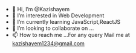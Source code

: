 - 👋 Hi, I’m @Kazishayem
- 👀 I’m interested in Web Development
- 🌱 I’m currently learning JavaScript,ReactJS
- 💞️ I’m looking to collaborate on ...
- 📫 How to reach me ...For any query Mail me at kazishayem1234@gmail.com

<!---
Kazishayem/Kazishayem is a ✨ special ✨ repository because its `README.md` (this file) appears on your GitHub profile.
You can click the Preview link to take a look at your changes.
--->
